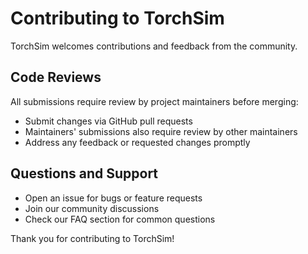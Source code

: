# Contributing to TorchSim

TorchSim welcomes contributions and feedback from the community.

## Code Reviews

All submissions require review by project maintainers before merging:

- Submit changes via GitHub pull requests
- Maintainers' submissions also require review by other maintainers
- Address any feedback or requested changes promptly

## Questions and Support

- Open an issue for bugs or feature requests
- Join our community discussions
- Check our FAQ section for common questions

Thank you for contributing to TorchSim!
